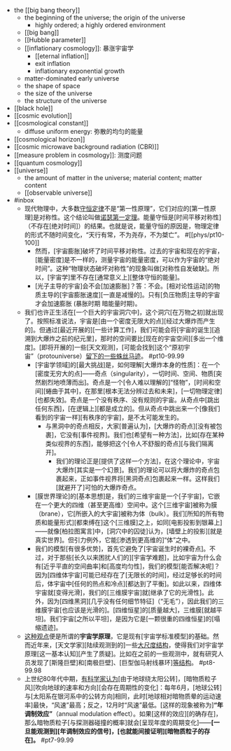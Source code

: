 - the [[big bang theory]]
    - the beginning of the universe; the origin of the universe
        - highly ordered; a highly ordered environment
    - [[big bang]]
    - [[Hubble parameter]]
    - [[inflationary cosmology]]: 暴涨宇宙学 
        - [[eternal inflation]]
        - exit inflation
        - inflationary exponential growth
    - matter-dominated early universe
    - the shape of space
    - the size of the universe
    - the structure of the universe
- [[black hole]]
- [[cosmic evolution]]
- [[cosmological constant]]
    - diffuse uniform energy: 弥散的均匀的能量 
- [[cosmological horizon]]
- [[cosmic microwave background radiation (CBR)]]
- [[measure problem in cosmology]]: 测度问题
- [[quantum cosmology]]
- [[universe]]
    - the amount of matter in the universe; material content; matter content
    - [[observable universe]]
- #inbox
    - 现代物理中，大多数[守恒定律](https://www.zhihu.com/question/34008885)不是“第一性原理”，它们对应的[第一性原理]是对称性。这个结论叫做[诺瑟第一定理](https://zhuanlan.zhihu.com/p/269735909)。能量守恒是[时间平移对称性]（不存在[绝对时间]）的结果。也就是说，能量守恒的原因是，物理定律的形式不随时间变化，“天行有常，不为尧存，不为桀亡”。 #[[phys/pt10-100]]
        - 然而，[宇宙膨胀]破坏了时间平移对称性。过去的宇宙和现在的宇宙，[能量密度]是不一样的，测量宇宙的能量密度，可以作为宇宙的“绝对时间”。这种“物理状态破坏对称性”的现象叫做[对称性自发破缺]。所以，[宇宙学]里不存在[通常意义上][整体守恒的能量]。
        - [光子主导的宇宙]会不会[加速膨胀]？答：不会。[相对论性运动]的物质主导的[宇宙膨胀速度][一直是减慢的]。只有[负压物质]主导的宇宙才会加速膨胀 (暴胀时期 暗能量时期)。
    - 我们也许正生活在[一个巨大的宇宙洞穴中]，这个洞穴[在万物之初]就出现了。按照标准说法，宇宙是[由一个密度无限大的点][经过大爆炸而产生的]。但通过[最近开展的][一些计算工作]，我们可能会将[宇宙的诞生][追溯到大爆炸之前的纪元里]，那时的空间要比[现在的宇宙空间][多出一个维度]。[即将开展的]一些[天文观测]，[可能会找到]这个“原初宇宙”（protouniverse）[留下的一些蛛丝马迹](https://mp.weixin.qq.com/s/4-4zTrITVodX1f7cCSsfIw)。 #pt10-99.99
        - [宇宙学领域]的[最大挑战]是，如何理解[大爆炸本身的性质]：在一个[密度无穷大的点]——奇点（singularity），一切时间、空间、物质[突然剧烈地喷薄而出]。奇点是一个[令人难以理解的]“怪物”，[时间和空间][蜷曲于其中]，在那里[根本无法分辨过去和未来]，[一切物理定律][也都失效]。奇点是一个没有秩序、没有规则的宇宙。从奇点中[跳出任何东西]，[在逻辑上][都是成立的]。但从奇点中跳出来一个[像我们看到的宇宙一样][有秩序的宇宙]，是不太可能发生的。
            - 与黑洞中的奇点相反，大家[普遍认为]，[大爆炸的奇点][没有被包裹]，它没有[事件视界]。我们也[希望有一种方法]，比如[存在某种类似视界的东西]，能够把这个[令人不舒服的奇点][与我们隔离开]。
                - 我们的理论正是[提供了这样一个方法]，在这个理论中，宇宙大爆炸[其实是一个幻景]。我们的理论可以将大爆炸的奇点包裹起来，正如事件视界将[黑洞奇点]包裹起来一样。这样我们[就避开了]可怕的大爆炸奇点。
        - [膜世界理论]的[基本思想]是，我们的三维宇宙是一个[子宇宙]，它嵌在一个更大的四维（甚至更高维）空间中。这个[三维宇宙]被称为膜（brane），它[所嵌入的大宇宙]被称为体（bulk）。我们[所知的所有物质和能量形式][都束缚在]这个[三维膜]之上，如同[电影投影到银幕上]——就像[柏拉图寓言]中，[洞穴中的囚徒]认为，[墙壁上的投影][就是真实世界]。但引力例外，它能[渗透到更高维的]“体”之中。
        - 我们的模型[有很多优势]，首先它避免了[宇宙诞生时的裸奇点]。不过，对于那些[长久以来困扰人们的][宇宙学难题]，比如宇宙为什么会有[近乎平直的空间曲率]和[高度均匀性]，我们的模型[能否解决呢]？因为[四维体宇宙]可能已经存在了[无限长的时间]，经过足够长的时间后，体宇宙中[任何的热点和冷点][都达到了平衡]。如此以来，四维体宇宙就[变得光滑]，我们的[三维膜宇宙]就[继承了它的光滑性]。此外，因为[四维黑洞][几乎没有任何细节特征]（“无毛”），因此我们的三维膜宇宙[也应该是光滑的]。[四维恒星]的[质量越大]，三维膜[就越平坦]。我们宇宙[之所以平坦]，是因为它是[一颗很重的四维恒星]的[塌缩遗迹]。
    - [这种观点](https://mp.weixin.qq.com/s/f_eFzaEyPvRo7gtZr4EFcA)便是所谓的**宇宙学原理**，它是现有[宇宙学标准模型]的基础。然而近年来，[天文学家][陆续观测到的]一些[大尺度结构](https://www.uclan.ac.uk/news/discovery-of-a-giant-arc-in-distant-space-adds-to-challenges-to-basic-assumptions-about-the-universe)，使得我们对宇宙学原理[这一基本认知][产生了质疑]。比如在之前的一些观测中，就有研究人员发现了[斯隆巨壁]和[南极巨壁]、[巨型伽马射线暴环][等结构](https://www.sciencenews.org/article/galaxy-giant-arc-3-billion-light-years-long-cosmology-space)。 #pt8-99.98
    - 上世纪80年代中期，[有科学家认为](https://mp.weixin.qq.com/s/pY-XvjP_qaPVlxzHKqahng)[由于地球绕太阳公转]，[暗物质粒子风][吹向地球的速率和方向][会存在周期性的变化]：每年6月，[地球公转]与[太阳系在银河系中的公转方向]相同，此时[地球相对暗物质晕的运动速率]最快，“风速”最高；反之，12月时“风速”最低。[这样的现象被称为]**“年调制效应”**（annual modulation effect）。如果[这样的效应][的确存在]，那么暗物质粒子[与探测器碰撞的概率]就会[呈现年度的周期变化]——**[一旦能观测到][年调制效应的信号]，[也就能间接证明][暗物质粒子的存在]。** #pt7-99.99
